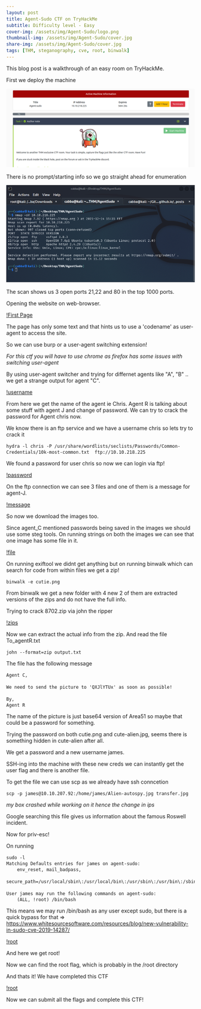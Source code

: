 ```yaml
---
layout: post
title: Agent-Sudo CTF on TryHackMe
subtitle: Difficulty level - Easy
cover-img: /assets/img/Agent-Sudo/logo.png
thumbnail-img: /assets/img/Agent-Sudo/cover.jpg
share-img: /assets/img/Agent-Sudo/cover.jpg
tags: [THM, steganography, cve, root, binwalk]
---
```


This blog post is a walkthrough of an easy room on TryHackMe.

First we deploy the machine

![Machine Info](/assets/img/Agent-Sudo/active.png)

There is no prompt/starting info so we go straight ahead for enumeration

![Nmap](/assets/img/Agent-Sudo/nmap.png)

The scan shows us 3 open ports 21,22 and 80 in the top 1000 ports. 

Opening the website on web-browser.

[!First Page](/assets/img/Agent-Sudo/page1.png)

The page has only some text and that hints us to use a 'codename' as user-agent to access the site.

So we can use burp or a user-agent switching extension!

_For this ctf you will have to use chrome as firefox has some issues with switching user-agent_

By using user-agent switcher and trying for differnet agents like "A", "B" .. we get a strange output for agent "C".

[!username](/assets/img/Agent-Sudo/username.png)

From here we get the name of the agent ie Chris. Agent R is talking about some stuff with agent J and change of password. We can try to crack the password for Agent chris now.

We know there is an ftp service and we have a username chris so lets try to crack it

~~~
hydra -l chris -P /usr/share/wordlists/seclists/Passwords/Common-Credentials/10k-most-common.txt  ftp://10.10.218.225
~~~

We found a password for user chris so now we can login via ftp!

[!password](/assets/img/Agent-Sudo/password.png)

On the ftp connection we can see 3 files and one of them is a message for agent-J.

[!message](/assets/img/Agent-Sudo/robots.png)

So now we download the images too. 

Since agent_C mentioned passwords being saved in the images we should use some steg tools. On running strings on both the images we can see that one image has some file in it.

[!file](/assets/img/Agent-Sudo/agentR.png)

On running exiftool we didnt get anything but on running binwalk which can search for code from within files we get a zip!

~~~
binwalk -e cutie.png
~~~

From binwalk we get a new folder with 4 new 2 of them are extracted versions of the zips and do not have the full info.

Trying to crack 8702.zip via john the ripper

[!zips](/assets/img/Agent-Sudo/john.png)

Now we can extract the actual info from the zip. And read the file To_agentR.txt

~~~
john --format=zip output.txt
~~~

The file has the following message 

~~~
Agent C,

We need to send the picture to 'QXJlYTUx' as soon as possible!

By,
Agent R
~~~

The name of the picture is just base64 version of Area51 so maybe that could be a password for something.

Trying the password on both cutie.png and cute-alien.jpg, seems there is something hidden in cute-alien after all.

We get a password and a new username james.

SSH-ing into the machine with these new creds we can instantly get the user flag and there is another file.

To get the file we can use scp as we already have ssh conncetion

~~~
scp -p james@10.10.207.92:/home/james/Alien-autospy.jpg transfer.jpg
~~~

_my box crashed while working on it hence the change in ips_

Google searching this file gives us information about the famous Roswell incident.

Now for priv-esc!

On running 
~~~
sudo -l 
Matching Defaults entries for james on agent-sudo:                                                   
    env_reset, mail_badpass,                                                                         
    secure_path=/usr/local/sbin\:/usr/local/bin\:/usr/sbin\:/usr/bin\:/sbin\:/bin\:/snap/bin         
                                                                                                     
User james may run the following commands on agent-sudo:                                             
    (ALL, !root) /bin/bash 
~~~

This means we may run /bin/bash as any user except sudo, but there is a quick bypass for that => https://www.whitesourcesoftware.com/resources/blog/new-vulnerability-in-sudo-cve-2019-14287/


[!root](/assets/img/Agent-Sudo/root.png)

And here we get root!

Now we can find the root flag, which is probably in the /root directory

And thats it! We have completed this CTF

[!root](/assets/img/Agent-Sudo/done.png)

Now we can submit all the flags and complete this CTF!
